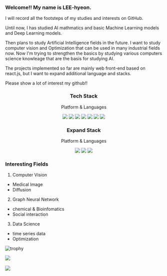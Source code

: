 ### Welcome!! My name is LEE-hyeon.

I will record all the footsteps of my studies and interests on GitHub.

Until now, I has studied AI mathmatics and basic Machine Learning models and Deep Learning models.

Then plans to study Artificial Intelligence fields in the future. I want to study computer vision and Optimization that can be used in many industrial fields now. Now I'm trying to strengthen the basics by studying various computers science knowleage that are the basis for studying AI.

The projects implemented so far are mainly web front-end based on react.js, but I want to expand additional language and stacks.

Please show a lot of interest my github!!

</div>
<div align=center>
  <h3>Tech Stack</h3>
  <p>Platform & Languages</p>
  
<img src="https://img.shields.io/badge/C-34567C?style=flat&logo=C&logoColor=white" /> <img src="https://img.shields.io/badge/Java-007396?style=flat&logo=Java&logoColor=white" /> <img src="https://img.shields.io/badge/Python-1572B6?style=flat&logo=Python&logoColor=white" /> <img src="https://img.shields.io/badge/react-61DAFB?style=flat&logo=react&logoColor=white"> <img src="https://img.shields.io/badge/kotlin-A100FF?style=flat&logo=kotlin&logoColor=white"> <img src="https://img.shields.io/badge/git-F05032?style=flat&logo=git&logoColor=white"> <img src="https://img.shields.io/badge/github-181717?style=flat&logo=github&logoColor=white">
</div>


</div>
<div align=center>
  <h3>Expand Stack</h3>
  <p>Platform & Languages</p>
<img src="https://img.shields.io/badge/mysql-4479A1?style=flat&logo=mysql&logoColor=white"> <img src="https://img.shields.io/badge/tensorflow-FF9E0F?style=flat&logo=tensorflow&logoColor=white"> <img src="https://img.shields.io/badge/Pytorch-FF0000?style=flat&logo=Pytorch&logoColor=white">
</div>


### Interesting Fields
1. Computer Vision
- Medical Image
- Diffusion

2. Graph Neural Network
- chemical & Bioinfomatics
- Social interaction

3. Data Science
- time series data
- Optimization

![trophy](https://github-profile-trophy.vercel.app/?username=LEE-hyeon0771)

<img src="https://github-readme-stats.vercel.app/api/top-langs/?username=LEE-hyeon0771&layout=compact"><br><br>
<img src="https://github-readme-stats.vercel.app/api?username=LEE-hyeon0771&show_icons=true">



<!--
**LEE-hyeon0771/LEE-hyeon0771** is a ✨ _special_ ✨ repository because its `README.md` (this file) appears on your GitHub profile.

Here are some ideas to get you started:

- 🔭 I’m currently working on ...
- 🌱 I’m currently learning a Kotlin App Programming and Algorithms.
- 👯 I’m looking to collaborate on ...
- 🤔 I’m looking for help with ...
- 💬 Ask me about ...
- 📫 How to reach me: ...
- 😄 Pronouns: ...
- ⚡ Fun fact: ...
-->
